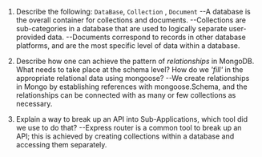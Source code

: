 1.  Describe the following: `DataBase`, `Collection` , `Document`
--A database is the overall container for collections and documents.
--Collections are sub-categories in a database that are used to logically separate user-provided data.
--Documents correspond to records in other database platforms, and are the most specific level of data within a database.

1.  Describe how one can achieve the pattern of _relationships_ in MongoDB. What needs to take place at the schema level? How do we _'fill'_ in the appropriate relational data using mongoose?
--We create relationships in Mongo by establishing references with mongoose.Schema, and the relationships can be connected with as many or few collections as necessary.

1.  Explain a way to break up an API into Sub-Applications, which tool did we use to do that?
--Express router is a common tool to break up an API; this is achieved by creating collections within a database and accessing them separately.